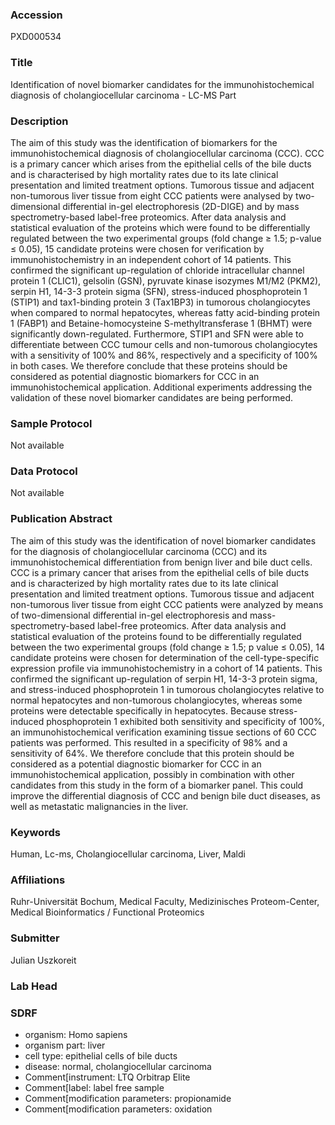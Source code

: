 ### Accession
PXD000534

### Title
Identification of novel biomarker candidates for the immunohistochemical diagnosis of cholangiocellular carcinoma - LC-MS Part

### Description
The aim of this study was the identification of biomarkers for the immunohistochemical diagnosis of cholangiocellular carcinoma (CCC). CCC is a primary cancer which arises from the epithelial cells of the bile ducts and is characterised by high mortality rates due to its late clinical presentation and limited treatment options. Tumorous tissue and adjacent non-tumorous liver tissue from eight CCC patients were analysed by two-dimensional differential in-gel electrophoresis (2D-DIGE) and by mass spectrometry-based label-free proteomics. After data analysis and statistical evaluation of the proteins which were found to be differentially regulated between the two experimental groups (fold change ≥ 1.5; p-value ≤ 0.05), 15 candidate proteins were chosen for verification by immunohistochemistry in an independent cohort of 14 patients. This confirmed the significant up-regulation of chloride intracellular channel protein 1 (CLIC1), gelsolin (GSN), pyruvate kinase isozymes M1/M2 (PKM2), serpin H1, 14-3-3 protein sigma (SFN), stress-induced phosphoprotein 1 (STIP1) and tax1-binding protein 3 (Tax1BP3) in tumorous cholangiocytes when compared to normal hepatocytes, whereas fatty acid-binding protein 1 (FABP1) and Betaine-homocysteine S-methyltransferase 1 (BHMT) were significantly down-regulated. Furthermore, STIP1 and SFN were able to differentiate between CCC tumour cells and non-tumorous cholangiocytes with a sensitivity of 100% and 86%, respectively and a specificity of 100% in both cases. We therefore conclude that these proteins should be considered as potential diagnostic biomarkers for CCC in an immunohistochemical application. Additional experiments addressing the validation of these novel biomarker candidates are being performed.

### Sample Protocol
Not available

### Data Protocol
Not available

### Publication Abstract
The aim of this study was the identification of novel biomarker candidates for the diagnosis of cholangiocellular carcinoma (CCC) and its immunohistochemical differentiation from benign liver and bile duct cells. CCC is a primary cancer that arises from the epithelial cells of bile ducts and is characterized by high mortality rates due to its late clinical presentation and limited treatment options. Tumorous tissue and adjacent non-tumorous liver tissue from eight CCC patients were analyzed by means of two-dimensional differential in-gel electrophoresis and mass-spectrometry-based label-free proteomics. After data analysis and statistical evaluation of the proteins found to be differentially regulated between the two experimental groups (fold change &#x2265; 1.5; p value &#x2264; 0.05), 14 candidate proteins were chosen for determination of the cell-type-specific expression profile via immunohistochemistry in a cohort of 14 patients. This confirmed the significant up-regulation of serpin H1, 14-3-3 protein sigma, and stress-induced phosphoprotein 1 in tumorous cholangiocytes relative to normal hepatocytes and non-tumorous cholangiocytes, whereas some proteins were detectable specifically in hepatocytes. Because stress-induced phosphoprotein 1 exhibited both sensitivity and specificity of 100%, an immunohistochemical verification examining tissue sections of 60 CCC patients was performed. This resulted in a specificity of 98% and a sensitivity of 64%. We therefore conclude that this protein should be considered as a potential diagnostic biomarker for CCC in an immunohistochemical application, possibly in combination with other candidates from this study in the form of a biomarker panel. This could improve the differential diagnosis of CCC and benign bile duct diseases, as well as metastatic malignancies in the liver.

### Keywords
Human, Lc-ms, Cholangiocellular carcinoma, Liver, Maldi

### Affiliations
Ruhr-Universität Bochum,
Medical Faculty,
Medizinisches Proteom-Center, Medical Bioinformatics / Functional Proteomics

### Submitter
Julian Uszkoreit

### Lab Head


### SDRF
- organism: Homo sapiens
- organism part: liver
- cell type: epithelial cells of bile ducts
- disease: normal, cholangiocellular carcinoma
- Comment[instrument: LTQ Orbitrap Elite
- Comment[label: label free sample
- Comment[modification parameters: propionamide
- Comment[modification parameters: oxidation

